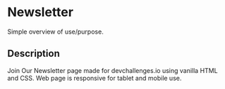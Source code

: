 # Newsletter
Simple overview of use/purpose.
## Description
Join Our Newsletter page made for devchallenges.io using vanilla HTML and CSS. Web page is responsive for tablet and mobile use.
